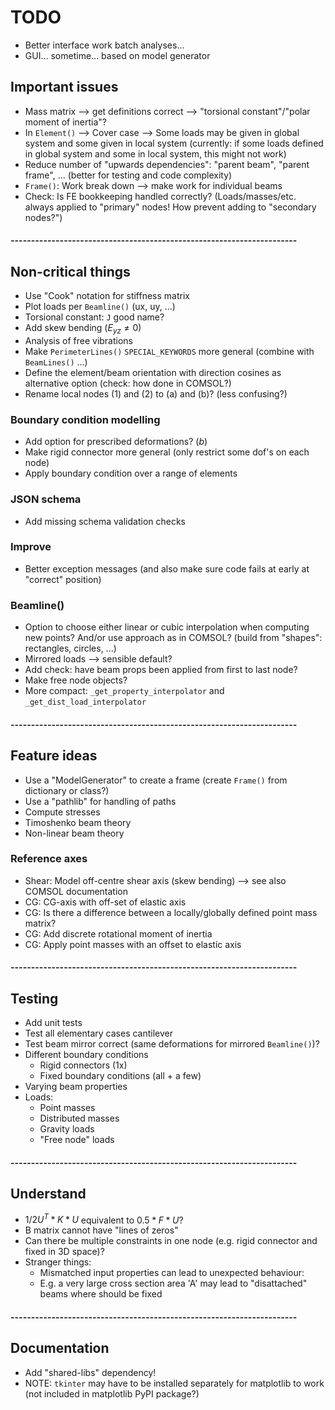# TODO

* Better interface work batch analyses...
* GUI... sometime... based on model generator

## Important issues
* Mass matrix --> get definitions correct --> "torsional constant"/"polar moment of inertia"?
* In `Element()` --> Cover case --> Some loads may be given in global system and some given in local system (currently: if some loads defined in global system and some in local system, this might not work)
* Reduce number of "upwards dependencies": "parent beam", "parent frame", ... (better for testing and code complexity)
* `Frame()`: Work break down --> make work for individual beams
* Check: Is FE bookkeeping handled correctly? (Loads/masses/etc. always applied to "primary" nodes! How prevent adding to "secondary nodes?")

#### ----------------------------------------------------------------------

## Non-critical things
* Use "Cook" notation for stiffness matrix
* Plot loads per `Beamline()` (ux, uy, ...)
* Torsional constant: `J` good name?
* Add skew bending ($E_{yz} \neq 0$)
* Analysis of free vibrations
* Make `PerimeterLines()` `SPECIAL_KEYWORDS` more general (combine with `BeamLines()` ...)
* Define the element/beam orientation with direction cosines as alternative option (check: how done in COMSOL?)
* Rename local nodes (1) and (2) to (a) and (b)? (less confusing?)

### Boundary condition modelling
* Add option for prescribed deformations? ($b$)
* Make rigid connector more general (only restrict some dof's on each node)
* Apply boundary condition over a range of elements

### JSON schema
* Add missing schema validation checks

### Improve
* Better exception messages (and also make sure code fails at early at "correct" position)

### Beamline()
* Option to choose either linear or cubic interpolation when computing new points? And/or use approach as in COMSOL? (build from "shapes": rectangles, circles, ...)
* Mirrored loads --> sensible default?
* Add check: have beam props been applied from first to last node?
* Make free node objects?
* More compact: `_get_property_interpolator` and `_get_dist_load_interpolator`

#### ----------------------------------------------------------------------

## Feature ideas
* Use a "ModelGenerator" to create a frame (create `Frame()` from dictionary or class?)
* Use a "pathlib" for handling of paths
* Compute stresses
* Timoshenko beam theory
* Non-linear beam theory

### Reference axes
* Shear: Model off-centre shear axis (skew bending) --> see also COMSOL documentation
* CG: CG-axis with off-set of elastic axis
* CG: Is there a difference between a locally/globally defined point mass matrix?
* CG: Add discrete rotational moment of inertia
* CG: Apply point masses with an offset to elastic axis

#### ----------------------------------------------------------------------

## Testing
* Add unit tests
* Test all elementary cases cantilever
* Test beam mirror correct (same deformations for mirrored `Beamline()`)?
*  Different boundary conditions
   *  Rigid connectors (1x)
   *  Fixed boundary conditions (all + a few)
* Varying beam properties
*  Loads:
    * Point masses
    * Distributed masses
    * Gravity loads
    * "Free node" loads

#### ----------------------------------------------------------------------

## Understand
* $1/2 U^T * K * U$ equivalent to $0.5 * F * U$?
* B matrix cannot have "lines of zeros"
* Can there be multiple constraints in one node (e.g. rigid connector and fixed in 3D space)?
* Stranger things:
    - Mismatched input properties can lead to unexpected behaviour:
    - E.g. a very large cross section area 'A' may lead to "disattached" beams where should be fixed

#### ----------------------------------------------------------------------

## Documentation
* Add "shared-libs" dependency!
* NOTE: `tkinter` may have to be installed separately for matplotlib to work (not included in matplotlib PyPI package?)
